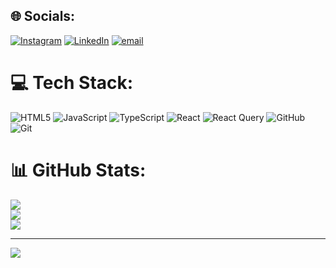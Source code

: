 
## 🌐 Socials:
[![Instagram](https://img.shields.io/badge/Instagram-%23E4405F.svg?logo=Instagram&logoColor=white)](https://instagram.com/https://www.instagram.com/bintu_shokir/) [![LinkedIn](https://img.shields.io/badge/LinkedIn-%230077B5.svg?logo=linkedin&logoColor=white)](https://linkedin.com/in/linkedin.com/in/dilbar-qoldosheva) [![email](https://img.shields.io/badge/Email-D14836?logo=gmail&logoColor=white)](mailto:bintushokir.2335@gmail.com) 

# 💻 Tech Stack:
![HTML5](https://img.shields.io/badge/html5-%23E34F26.svg?style=for-the-badge&logo=html5&logoColor=white) ![JavaScript](https://img.shields.io/badge/javascript-%23323330.svg?style=for-the-badge&logo=javascript&logoColor=%23F7DF1E) ![TypeScript](https://img.shields.io/badge/typescript-%23007ACC.svg?style=for-the-badge&logo=typescript&logoColor=white) ![React](https://img.shields.io/badge/react-%2320232a.svg?style=for-the-badge&logo=react&logoColor=%2361DAFB) ![React Query](https://img.shields.io/badge/-React%20Query-FF4154?style=for-the-badge&logo=react%20query&logoColor=white) ![GitHub](https://img.shields.io/badge/github-%23121011.svg?style=for-the-badge&logo=github&logoColor=white) ![Git](https://img.shields.io/badge/git-%23F05033.svg?style=for-the-badge&logo=git&logoColor=white)
# 📊 GitHub Stats:
![](https://github-readme-stats.vercel.app/api?username=dilbarqoldosheva&theme=dark&hide_border=false&include_all_commits=false&count_private=false)<br/>
![](https://nirzak-streak-stats.vercel.app/?user=dilbarqoldosheva&theme=dark&hide_border=false)<br/>
![](https://github-readme-stats.vercel.app/api/top-langs/?username=dilbarqoldosheva&theme=dark&hide_border=false&include_all_commits=false&count_private=false&layout=compact)

---
[![](https://visitcount.itsvg.in/api?id=dilbarqoldosheva&icon=0&color=0)](https://visitcount.itsvg.in)

<!-- Proudly created with GPRM ( https://gprm.itsvg.in ) -->






